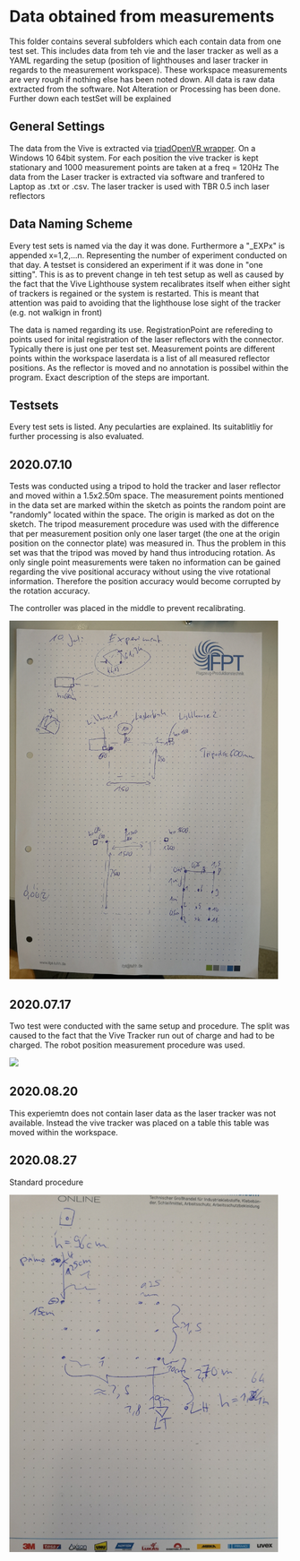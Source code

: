 # Data obtained from measurements

This folder contains several subfolders which each contain data from one test set. This includes data from teh vie and the laser tracker as well as a YAML regarding the setup (position of lighthouses and laser tracker in regards to the measurement workspace). These workspace measurements are very rough if nothing else has been noted down. All data is raw data extracted from the software. Not Alteration or Processing has been done. Further down each testSet will be explained

## General Settings

The data from the Vive is extracted via [triadOpenVR wrapper](https://github.com/TriadSemi/triad_openvr). On a Windows 10 64bit system. For each position the vive tracker is kept stationary and 1000 measurement points are taken at a freq = 120Hz
The data from the Laser tracker is extracted via software and tranfered to Laptop as .txt or .csv.
The laser tracker is used with TBR 0.5 inch laser reflectors

## Data Naming Scheme

Every test sets is named via the day it was done. Furthermore a "_EXPx" is appended x=1,2,...n. Representing the number of experiment conducted on that day. A testset is considered an experiment if it was done in "one sitting". This is as to prevent change in teh test setup as well as caused by the fact that the Vive Lighthouse system recalibrates itself when either sight of trackers is regained or the system is restarted. This is meant that attention was paid to avoiding that the lighthouse lose sight of the tracker (e.g. not walkign in front)

The data is named regarding its use. RegistrationPoint are refereding to points used for inital registration of the laser reflectors with the connector. Typically there is just one per test set. 
Measurement points are different points within the workspace
laserdata is a list of all measured reflector positions. As the reflector is moved and no annotation is possibel within the program. Exact description of the steps are important.

## Testsets

Every test sets is listed. Any pecularties are explained. Its suitablitliy for further processing is also evaluated.

## 2020.07.10

Tests was conducted using a tripod to hold the tracker and laser reflector and moved within a 1.5x2.50m space. The measurement points mentioned in the data set are marked within the sketch as points the random point are "randomly" located within the space. The origin is marked as dot on the sketch. The tripod measurement procedure was used with the difference that per measurement position only one laser target (the one at the origin position on the connector plate) was measured in. 
Thus the problem in this set was that the tripod was moved by hand thus introducing rotation. As only single point measurements were taken no information can be gained regarding the vive positional accuracy without using the vive rotational information. Therefore the position accuracy would become corrupted by the rotation accuracy.

The controller was placed in the middle to prevent recalibrating.

<img src="./experimentSketches/20200710.jpg" width="480">

## 2020.07.17

Two test were conducted with the same setup and procedure. The split was caused to the fact that the Vive Tracker run out of charge and had to be charged. The robot position measurement procedure was used.

<img src="./experimentSketches/20200717.jpg" width="480">

## 2020.08.20

This experiemtn does not contain laser data as the laser tracker was not available. Instead the vive tracker was placed on a table this table was moved within the workspace.

## 2020.08.27

Standard procedure

<img src="./experimentSketches/20200827.jpg" width="480">
